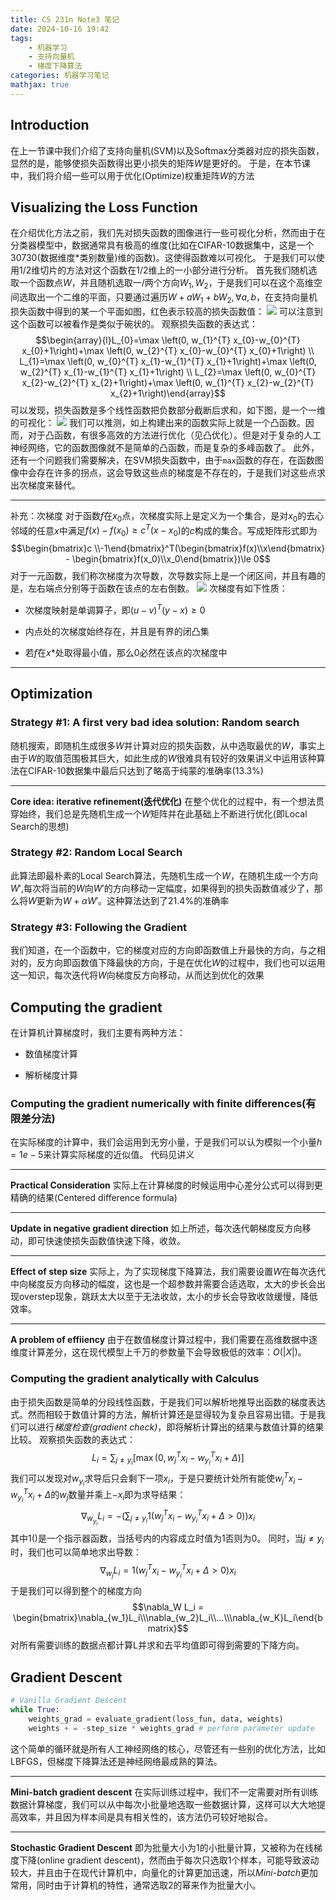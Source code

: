 ```yaml
---
title: CS 231n Note3 笔记
date: 2024-10-16 19:42
tags:
    - 机器学习
    - 支持向量机
    - 梯度下降算法
categories: 机器学习笔记
mathjax: true
---
```

## Introduction
在上一节课中我们介绍了支持向量机(SVM)以及Softmax分类器对应的损失函数，显然的是，能够使损失函数得出更小损失的矩阵$W$是更好的。
于是，在本节课中，我们将介绍一些可以用于优化(Optimize)权重矩阵$W$的方法
## Visualizing the Loss Function
在介绍优化方法之前，我们先对损失函数的图像进行一些可视化分析，然而由于在分类器模型中，数据通常具有极高的维度(比如在CIFAR-10数据集中，这是一个30730(数据维度\*类别数量)维的函数)。这使得函数难以可视化。
于是我们可以使用1/2维切片的方法对这个函数在1/2维上的一小部分进行分析。
首先我们随机选取一个函数点$W$，并且随机选取一/两个方向$W_1,W_2$，于是我们可以在这个高维空间选取出一个二维的平面，只要通过遍历$W+aW_1+bW_2,\forall a,b$，在支持向量机损失函数中得到的某一个平面如图，红色表示较高的损失函数值：
![](/assets/CS-231n-2/1.png)
可以注意到这个函数可以被看作是类似于碗状的。
观察损失函数的表达式：
$$\begin{array}{l}L_{0}=\max \left(0, w_{1}^{T} x_{0}-w_{0}^{T} x_{0}+1\right)+\max \left(0, w_{2}^{T} x_{0}-w_{0}^{T} x_{0}+1\right) \\ L_{1}=\max \left(0, w_{0}^{T} x_{1}-w_{1}^{T} x_{1}+1\right)+\max \left(0, w_{2}^{T} x_{1}-w_{1}^{T} x_{1}+1\right) \\ L_{2}=\max \left(0, w_{0}^{T} x_{2}-w_{2}^{T} x_{2}+1\right)+\max \left(0, w_{1}^{T} x_{2}-w_{2}^{T} x_{2}+1\right)\end{array}$$
可以发现，损失函数是多个线性函数把负数部分截断后求和，如下图，是一个一维的可视化：
![](/assets/CS-231n-2/2.png)
我们可以推测，如上构建出来的函数实际上就是一个凸函数。因而，对于凸函数，有很多高效的方法进行优化（见凸优化）。但是对于复杂的人工神经网络，它的函数图像就不是简单的凸函数，而是复杂的多峰函数了。
此外，还有一个问题我们需要解决，在SVM损失函数中，由于`max`函数的存在，在函数图像中会存在许多的拐点，这会导致这些点的梯度是不存在的，于是我们对这些点求出次梯度来替代。
************
补充：次梯度
对于函数$f$在$x_0$点，次梯度实际上是定义为一个集合，是对$x_0$的去心邻域的任意$x$中满足$f(x)-f(x_0) \ge c^T(x-x_0)$的$c$构成的集合。写成矩阵形式即为$$\begin{bmatrix}c \\-1\end{bmatrix}^T(\begin{bmatrix}f(x)\\x\end{bmatrix} - \begin{bmatrix}f(x_0)\\x_0\end{bmatrix})\le 0$$
对于一元函数，我们称次梯度为次导数，次导数实际上是一个闭区间，并且有趣的是，左右端点分别等于函数在该点的左右倒数。
![](/assets/CS-231n-2/3.png)
次梯度有如下性质：
+ 次梯度映射是单调算子，即$(u-v)^T(y-x)\ge 0$

+ 内点处的次梯度始终存在，并且是有界的闭凸集

+ 若$f$在$x*$处取得最小值，那么$0$必然在该点的次梯度中

**************
## Optimization
### Strategy #1: A first very bad idea solution: Random search
随机搜索，即随机生成很多$W$并计算对应的损失函数，从中选取最优的$W$，事实上由于$W$的取值范围极其巨大，如此生成的$W$很难具有较好的效果讲义中运用该种算法在CIFAR-10数据集中最后只达到了略高于纯蒙的准确率($13.3\%$)
***********
**Core idea: iterative refinement(迭代优化)**
在整个优化的过程中，有一个想法贯穿始终，我们总是先随机生成一个$W$矩阵并在此基础上不断进行优化(即Local Search的思想)
### Strategy #2: Random Local Search
此算法即最朴素的Local Search算法，先随机生成一个$W$，在随机生成一个方向$W'$,每次将当前的$W$向$W'$的方向移动一定幅度，如果得到的损失函数值减少了，那么将$W$更新为$W+\alpha W'$。这种算法达到了$21.4\%$的准确率
### Strategy #3: Following the Gradient
我们知道，在一个函数中，它的梯度对应的方向即函数值上升最快的方向，与之相对的，反方向即函数值下降最快的方向，于是在优化$W$的过程中，我们也可以运用这一知识，每次迭代将$W$向梯度反方向移动，从而达到优化的效果

## Computing the gradient
在计算机计算梯度时，我们主要有两种方法：
+ 数值梯度计算

+ 解析梯度计算

### Computing the gradient numerically with finite differences(有限差分法)
在实际梯度的计算中，我们会运用到无穷小量，于是我们可以认为模拟一个小量$h=1e-5$来计算实际梯度的近似值。
代码见讲义
********
**Practical Consideration**
实际上在计算梯度的时候运用中心差分公式可以得到更精确的结果(Centered difference formula)
******
**Update in negative gradient direction**
如上所述，每次迭代朝梯度反方向移动，即可快速使损失函数值快速下降，收敛。
*********
**Effect of step size**
实际上，为了实现梯度下降算法，我们需要设置$W$在每次迭代中向梯度反方向移动的幅度，这也是一个超参数并需要合适选取，太大的步长会出现overstep现象，跳跃太大以至于无法收敛，太小的步长会导致收敛缓慢，降低效率。
*************
**A problem of effiiency**
由于在数值梯度计算过程中，我们需要在高维数据中逐维度计算差分，这在现代模型上千万的参数量下会导致极低的效率：$O(|X|)$。
### Computing the gradient analytically with Calculus
由于损失函数是简单的分段线性函数，于是我们可以解析地推导出函数的梯度表达式。然而相较于数值计算的方法，解析计算还是显得较为复杂且容易出错。于是我们可以进行*梯度检查(gradient check)*，即将解析计算出的结果与数值计算的结果比较。
观察损失函数的表达式：
$$L_{i}=\sum_{j \neq y_{i}}\left[\max \left(0, w_{j}^{T} x_{i}-w_{y_{i}}^{T} x_{i}+\Delta\right)\right]$$
我们可以发现对$w_{y_i}$求导后只会剩下一项$x_i$，于是只要统计处所有能使$w_{j}^{T} x_{i}-w_{y_{i}}^{T} x_{i}+\Delta$的$w_j$数量并乘上$-x_i$即为求导结果：
$${\nabla}_{w_{y_{i}}} L_{i}=-\left(\sum_{j \neq y_{i}} 1\left(w_{j}^{T} x_{i}-w_{y_{i}}^{T} x_{i}+\Delta>0\right)\right) x_{i}$$
其中$1()$是一个指示器函数，当括号内的内容成立时值为1否则为0。
同时，当$j\neq y_i$时，我们也可以简单地求出导数：
$$\nabla_{w_{j}} L_{i}=1\left(w_{j}^{T} x_{i}-w_{y_{i}}^{T} x_{i}+\Delta>0\right) x_{i}$$
于是我们可以得到整个的梯度方向
$$\nabla_W L_i = \begin{bmatrix}\nabla_{w_1}L_i\\\nabla_{w_2}L_i\\...\\\nabla_{w_K}L_i\end{bmatrix}$$
对所有需要训练的数据点都计算L并求和去平均值即可得到需要的下降方向。
## Gradient Descent
```python
# Vanilla Gradient Descent
while True:
	weights_grad = evaluate_gradient(loss_fun, data, weights)
	weights + = -step_size * weights_grad # perform parameter update
```
这个简单的循环就是所有人工神经网络的核心，尽管还有一些别的优化方法，比如LBFGS，但梯度下降算法还是神经网络最成熟的算法。
********
**Mini-batch gradient descent**
在实际训练过程中，我们不一定需要对所有训练数据计算梯度，我们可以从中每次小批量地选取一些数据计算，这样可以大大地提高效率，并且因为样本间是具有相关性的，该方法仍可较好地拟合。
*********
**Stochastic Gradient Descent**
即为批量大小为1的小批量计算，又被称为在线梯度下降(online gradient descent)，然而由于每次只选取1个样本，可能导致波动较大，并且由于在现代计算机中，向量化的计算更加迅速，所以*Mini-batch*更加常用，同时由于计算机的特性，通常选取2的幂来作为批量大小。